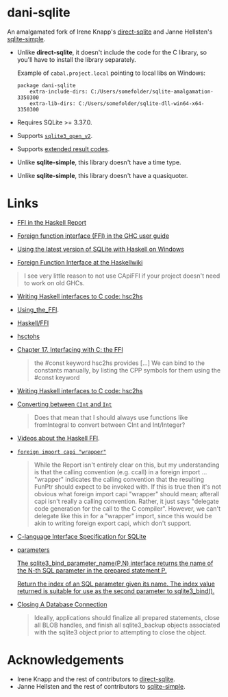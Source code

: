 dani-sqlite
============

An amalgamated fork of Irene Knapp's [direct-sqlite](https://github.com/IreneKnapp/direct-sqlite) and Janne Hellsten's [sqlite-simple](https://hackage.haskell.org/package/sqlite-simple).

- Unlike **direct-sqlite**, it doesn't include the code for the C library, so
you'll have to install the library separately.

  Example of `cabal.project.local` pointing to local libs on Windows:

      package dani-sqlite
          extra-include-dirs: C:/Users/somefolder/sqlite-amalgamation-3350300
          extra-lib-dirs: C:/Users/somefolder/sqlite-dll-win64-x64-3350300

- Requires SQLite >= 3.37.0.

- Supports [`sqlite3_open_v2`](https://www.sqlite.org/c3ref/open.html).

- Supports [extended result codes](https://www.sqlite.org/rescode.html).

- Unlike **sqlite-simple**, this library doesn't have a time type.

- Unlike **sqlite-simple**, this library doesn't have a quasiquoter.

Links
=====

- [FFI in the Haskell Report](https://www.haskell.org/onlinereport/haskell2010/haskellch8.html)

- [Foreign function interface (FFI) in the GHC user guide](https://downloads.haskell.org/ghc/latest/docs/html/users_guide/exts/ffi.html)

- [Using the latest version of SQLite with Haskell on Windows](https://danidiaz.medium.com/using-the-latest-version-of-sqlite-with-haskell-on-windows-1d6d4df2e683)

- [Foreign Function Interface at the Haskellwiki](https://wiki.haskell.org/Foreign_Function_Interface)

> I see very little reason to not use CApiFFI if your project doesn't need
to work on old GHCs.

- [Writing Haskell interfaces to C code: hsc2hs](https://downloads.haskell.org/ghc/latest/docs/html/users_guide/utils.html)

- [Using_the_FFI](https://wiki.haskell.org/GHC/Using_the_FFI). 

- [Haskell/FFI](https://en.wikibooks.org/wiki/Haskell/FFI)

- [hsctohs](https://www.reddit.com/r/haskell/comments/tthrq0/comment/i5dpir1/)

- [Chapter 17. Interfacing with C: the FFI](http://book.realworldhaskell.org/read/interfacing-with-c-the-ffi.html)

  > the #const keyword hsc2hs provides [...] We can bind to the constants manually, by listing the CPP symbols for them using the #const keyword

- [Writing Haskell interfaces to C code: hsc2hs](https://downloads.haskell.org/ghc/latest/docs/html/users_guide/utils.html?highlight=hsc2hs#writing-haskell-interfaces-to-c-code-hsc2hs)

- [Converting between `CInt` and `Int`](https://www.reddit.com/r/haskell/comments/tthrq0/monthly_hask_anything_april_2022/i60rc8l/)

  > Does that mean that I should always use functions like fromIntegral to convert between CInt and Int/Integer?

- [Videos about the Haskell FFI](https://twitter.com/DiazCarrete/status/1518325306448388096).

- [`foreign import capi "wrapper"`](https://gitlab.haskell.org/ghc/ghc/-/issues/21532#note_428196)

  > While the Report isn't entirely clear on this, but my understanding is that the calling convention (e.g. ccall) in a foreign import ... "wrapper" indicates the calling convention that the resulting FunPtr should expect to be invoked with. If this is true then it's not obvious what foreign import capi "wrapper" should mean; afterall capi isn't really a calling convention. Rather, it just says "delegate code generation for the call to the C compiler". However, we can't delegate like this in for a "wrapper" import, since this would be akin to writing foreign export capi, which don't support.

- [C-language Interface Specification for SQLite](https://www.sqlite.org/capi3ref.html)

- [parameters](https://www.sqlite.org/lang_expr.html#varparam)

  [The sqlite3_bind_parameter_name(P,N) interface returns the name of the N-th SQL parameter in the prepared statement P.](https://www.sqlite.org/c3ref/bind_parameter_name.html)

  [Return the index of an SQL parameter given its name. The index value returned is suitable for use as the second parameter to sqlite3_bind().](https://www.sqlite.org/c3ref/bind_parameter_index.html)

- [Closing A Database Connection](https://www.sqlite.org/c3ref/close.html)

  > Ideally, applications should finalize all prepared statements, close all BLOB handles, and finish all sqlite3_backup objects associated with the sqlite3 object prior to attempting to close the object.

Acknowledgements
================

- Irene Knapp and the rest of contributors to [direct-sqlite](https://github.com/IreneKnapp/direct-sqlite). 
- Janne Hellsten and the rest of contributors to  [sqlite-simple](https://hackage.haskell.org/package/sqlite-simple).

